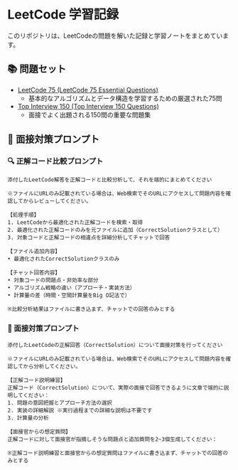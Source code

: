 # LeetCode 学習記録
このリポジトリは、LeetCodeの問題を解いた記録と学習ノートをまとめています。

## 📚 問題セット
* [LeetCode 75 (LeetCode 75 Essential Questions)](https://leetcode.com/studyplan/leetcode-75/)
    * 基本的なアルゴリズムとデータ構造を学習するための厳選された75問
* [Top Interview 150 (Top Interview 150 Questions)](https://leetcode.com/studyplan/top-interview-150/)
    * 面接でよく出題される150問の重要な問題集

## 📝 面接対策プロンプト

### 🔍 正解コード比較プロンプト
```
添付したLeetCode解答を正解コードと比較分析して、それを端的にまとめてください

※ファイルにURLのみ記載されている場合は、Web検索でそのURLにアクセスして問題内容を確認してからレビューしてください。

【処理手順】
1. LeetCodeから最適化された正解コードを検索・取得
2. 最適化された正解コードのみを元ファイルに追加（CorrectSolutionクラスとして）
3. 対象コードと正解コードの相違点を詳細分析してチャットで回答

【ファイル追加内容】
• 最適化されたCorrectSolutionクラスのみ

【チャット回答内容】
• 対象コードの問題点・非効率な部分
• アルゴリズム戦略の違い（アプローチ・実装方法）
• 計算量の差（時間・空間計算量をBig O記法で）

※比較分析結果はファイルに書き込まず、チャットでの回答のみとする
```

### 🎯 面接対策プロンプト
```
添付したLeetCodeの正解回答（CorrectSolution）について面接対策を行ってください

※ファイルにURLのみ記載されている場合は、Web検索でそのURLにアクセスして問題内容を確認してから分析してください。

【正解コード説明練習】
正解コード（CorrectSolution）について、実際の面接で回答できるように文章で端的に説明してください：
1. 問題の意図把握とアプローチ方法の選択
2. 実装の詳細解説 ※実行過程までの詳細な説明は不要です
3. 計算量の分析

【面接官からの想定質問】
正解コードに対して面接官が指摘しそうな問題点と追加質問を2~3個生成してください：

※正解コード説明練習と面接官からの想定質問はファイルに書き込まず、チャットでの回答のみとする
```